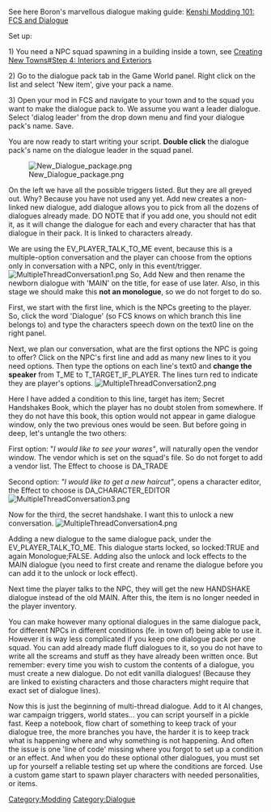 See here Boron's marvellous dialogue making guide: [Kenshi Modding 101:
FCS and
Dialogue](https://steamcommunity.com/sharedfiles/filedetails/?id=1444279946)

Set up:

1\) You need a NPC squad spawning in a building inside a town, see
[Creating New Towns#Step 4: Interiors and
Exteriors](Creating_New_Towns#Step_4:_Interiors_and_Exteriors "wikilink")

2\) Go to the dialogue pack tab in the Game World panel. Right click on
the list and select 'New item', give your pack a name.

3\) Open your mod in FCS and navigate to your town and to the squad you
want to make the dialogue pack to. We assume you want a leader dialogue.
Select 'dialog leader' from the drop down menu and find your dialogue
pack's name. Save.

You are now ready to start writing your script. **Double click** the
dialogue pack's name on the dialogue leader in the squad panel.

<figure>
<img src="New_Dialogue_package.png" title="New_Dialogue_package.png" />
<figcaption>New_Dialogue_package.png</figcaption>
</figure>

On the left we have all the possible triggers listed. But they are all
greyed out. Why? Because you have not used any yet. Add new creates a
non-linked new dialogue, add dialogue allows you to pick from all the
dozens of dialogues already made. DO NOTE that if you add one, you
should not edit it, as it will change the dialogue for each and every
character that has that dialogue in their pack. It is linked to
characters already.

We are using the EV_PLAYER_TALK_TO_ME event, because this is a
multiple-option conversation and the player can choose from the options
only in conversation with a NPC, only in this event/trigger.
![](MultipleThreadConversation1.png "MultipleThreadConversation1.png")
So, Add New and then rename the newborn dialogue with 'MAIN' on the
title, for ease of use later. Also, in this stage we should make this
**not an monologue**, so we do not forget to do so.

First, we start with the first line, which is the NPCs greeting to the
player. So, click the word 'Dialogue' (so FCS knows on which branch this
line belongs to) and type the characters speech down on the text0 line
on the right panel.

Next, we plan our conversation, what are the first options the NPC is
going to offer? Click on the NPC's first line and add as many new lines
to it you need options. Then type the options on each line's text0 and
**change the speaker** from T_ME to T_TARGET_IF_PLAYER. The lines turn
red to indicate they are player's options.
![](MultipleThreadConversation2.png "MultipleThreadConversation2.png")

Here I have added a condition to this line, target has item; Secret
Handshakes Book, which the player has no doubt stolen from somewhere. If
they do not have this book, this option would not appear in game
dialogue window, only the two previous ones would be seen. But before
going in deep, let's untangle the two others:

First option: "*I would like to see your wares"*, will naturally open
the vendor window. The vendor which is set on the squad's file. So do
not forget to add a vendor list. The Effect to choose is DA_TRADE

Second option: *"I would like to get a new haircut"*, opens a character
editor, the Effect to choose is DA_CHARACTER_EDITOR
![](MultipleThreadConversation3.png "MultipleThreadConversation3.png")

Now for the third, the secret handshake. I want this to unlock a new
conversation.
![](MultipleThreadConversation4.png "MultipleThreadConversation4.png")

Adding a new dialogue to the same dialogue pack, under the
EV_PLAYER_TALK_TO_ME. This dialogue starts locked, so locked:TRUE and
again Monologue;FALSE. Adding also the unlock and lock effects to the
MAIN dialogue (you need to first create and rename the dialogue before
you can add it to the unlock or lock effect).

Next time the player talks to the NPC, they will get the new HANDSHAKE
dialogue instead of the old MAIN. After this, the item is no longer
needed in the player inventory.

You can make however many optional dialogues in the same dialogue pack,
for different NPCs in different conditions (fe. in town of) being able
to use it. However it is way less complicated if you keep one dialogue
pack per one squad. You can add already made fluff dialogues to it, so
you do not have to write all the screams and stuff as they have already
been written once. But remember: every time you wish to custom the
contents of a dialogue, you must create a new dialogue. Do not edit
vanilla dialogues! (Because they are linked to existing characters and
those characters might require that exact set of dialogue lines).

Now this is just the beginning of multi-thread dialogue. Add to it AI
changes, war campaign triggers, world states... you can script yourself
in a pickle fast. Keep a notebook, flow chart of something to keep track
of your dialogue tree, the more branches you have, the harder it is to
keep track what is happening where and why something is not happening.
And often the issue is one 'line of code' missing where you forgot to
set up a condition or an effect. And when you do these optional other
dialogues, you must set up for yourself a reliable testing set up where
the conditions are forced. Use a custom game start to spawn player
characters with needed personalities, or items.

[Category:Modding](Category:Modding "wikilink")
[Category:Dialogue](Category:Dialogue "wikilink")